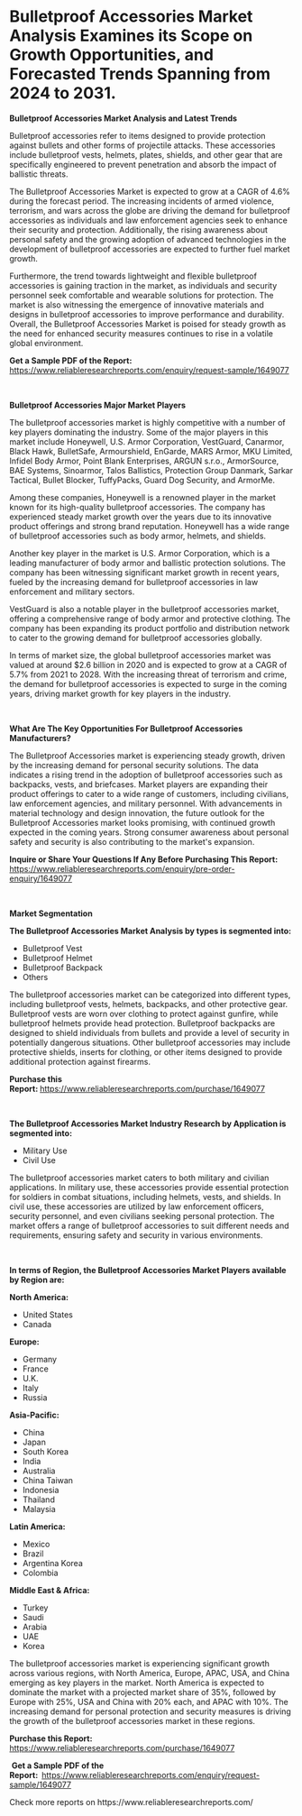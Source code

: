 <p><h1>Bulletproof Accessories Market Analysis Examines its Scope on Growth Opportunities, and Forecasted Trends Spanning from 2024 to 2031.</h1></p><p><strong>Bulletproof Accessories Market Analysis and Latest Trends</strong></p>
<p><p>Bulletproof accessories refer to items designed to provide protection against bullets and other forms of projectile attacks. These accessories include bulletproof vests, helmets, plates, shields, and other gear that are specifically engineered to prevent penetration and absorb the impact of ballistic threats.</p><p>The Bulletproof Accessories Market is expected to grow at a CAGR of 4.6% during the forecast period. The increasing incidents of armed violence, terrorism, and wars across the globe are driving the demand for bulletproof accessories as individuals and law enforcement agencies seek to enhance their security and protection. Additionally, the rising awareness about personal safety and the growing adoption of advanced technologies in the development of bulletproof accessories are expected to further fuel market growth.</p><p>Furthermore, the trend towards lightweight and flexible bulletproof accessories is gaining traction in the market, as individuals and security personnel seek comfortable and wearable solutions for protection. The market is also witnessing the emergence of innovative materials and designs in bulletproof accessories to improve performance and durability. Overall, the Bulletproof Accessories Market is poised for steady growth as the need for enhanced security measures continues to rise in a volatile global environment.</p></p>
<p><strong>Get a Sample PDF of the Report:&nbsp;</strong> <a href="https://www.reliableresearchreports.com/enquiry/request-sample/1649077">https://www.reliableresearchreports.com/enquiry/request-sample/1649077</a></p>
<p>&nbsp;</p>
<p><strong>Bulletproof Accessories Major Market Players</strong></p>
<p><p>The bulletproof accessories market is highly competitive with a number of key players dominating the industry. Some of the major players in this market include Honeywell, U.S. Armor Corporation, VestGuard, Canarmor, Black Hawk, BulletSafe, Armourshield, EnGarde, MARS Armor, MKU Limited, Infidel Body Armor, Point Blank Enterprises, ARGUN s.r.o., ArmorSource, BAE Systems, Sinoarmor, Talos Ballistics, Protection Group Danmark, Sarkar Tactical, Bullet Blocker, TuffyPacks, Guard Dog Security, and ArmorMe.</p><p>Among these companies, Honeywell is a renowned player in the market known for its high-quality bulletproof accessories. The company has experienced steady market growth over the years due to its innovative product offerings and strong brand reputation. Honeywell has a wide range of bulletproof accessories such as body armor, helmets, and shields.</p><p>Another key player in the market is U.S. Armor Corporation, which is a leading manufacturer of body armor and ballistic protection solutions. The company has been witnessing significant market growth in recent years, fueled by the increasing demand for bulletproof accessories in law enforcement and military sectors.</p><p>VestGuard is also a notable player in the bulletproof accessories market, offering a comprehensive range of body armor and protective clothing. The company has been expanding its product portfolio and distribution network to cater to the growing demand for bulletproof accessories globally.</p><p>In terms of market size, the global bulletproof accessories market was valued at around $2.6 billion in 2020 and is expected to grow at a CAGR of 5.7% from 2021 to 2028. With the increasing threat of terrorism and crime, the demand for bulletproof accessories is expected to surge in the coming years, driving market growth for key players in the industry.</p></p>
<p>&nbsp;</p>
<p><strong>What Are The Key Opportunities For Bulletproof Accessories Manufacturers?</strong></p>
<p><p>The Bulletproof Accessories market is experiencing steady growth, driven by the increasing demand for personal security solutions. The data indicates a rising trend in the adoption of bulletproof accessories such as backpacks, vests, and briefcases. Market players are expanding their product offerings to cater to a wide range of customers, including civilians, law enforcement agencies, and military personnel. With advancements in material technology and design innovation, the future outlook for the Bulletproof Accessories market looks promising, with continued growth expected in the coming years. Strong consumer awareness about personal safety and security is also contributing to the market's expansion.</p></p>
<p><strong>Inquire or Share Your Questions If Any Before Purchasing This Report:</strong> <a href="https://www.reliableresearchreports.com/enquiry/pre-order-enquiry/1649077">https://www.reliableresearchreports.com/enquiry/pre-order-enquiry/1649077</a></p>
<p>&nbsp;</p>
<p><strong>Market Segmentation</strong></p>
<p><strong>The Bulletproof Accessories Market Analysis by types is segmented into:</strong></p>
<p><ul><li>Bulletproof Vest</li><li>Bulletproof Helmet</li><li>Bulletproof Backpack</li><li>Others</li></ul></p>
<p><p>The bulletproof accessories market can be categorized into different types, including bulletproof vests, helmets, backpacks, and other protective gear. Bulletproof vests are worn over clothing to protect against gunfire, while bulletproof helmets provide head protection. Bulletproof backpacks are designed to shield individuals from bullets and provide a level of security in potentially dangerous situations. Other bulletproof accessories may include protective shields, inserts for clothing, or other items designed to provide additional protection against firearms.</p></p>
<p><strong>Purchase this Report:&nbsp;</strong><a href="https://www.reliableresearchreports.com/purchase/1649077">https://www.reliableresearchreports.com/purchase/1649077</a></p>
<p>&nbsp;</p>
<p><strong>The Bulletproof Accessories Market Industry Research by Application is segmented into:</strong></p>
<p><ul><li>Military Use</li><li>Civil Use</li></ul></p>
<p><p>The bulletproof accessories market caters to both military and civilian applications. In military use, these accessories provide essential protection for soldiers in combat situations, including helmets, vests, and shields. In civil use, these accessories are utilized by law enforcement officers, security personnel, and even civilians seeking personal protection. The market offers a range of bulletproof accessories to suit different needs and requirements, ensuring safety and security in various environments.</p></p>
<p>&nbsp;</p>
<p><strong>In terms of Region, the Bulletproof Accessories Market Players available by Region are:</strong></p>
<p>
    <p> <strong> North America: </strong>
        <ul>
            <li>United States</li>
            <li>Canada</li>
        </ul>
        </p> 
    <p> <strong> Europe: </strong>
        <ul>
            <li>Germany</li>
            <li>France</li>
            <li>U.K.</li>
            <li>Italy</li>
            <li>Russia</li>
        </ul>
        </p> 
    <p> <strong> Asia-Pacific: </strong>
        <ul>
            <li>China</li>
            <li>Japan</li>
            <li>South Korea</li>
            <li>India</li>
            <li>Australia</li>
            <li>China Taiwan</li>
            <li>Indonesia</li>
            <li>Thailand</li>
            <li>Malaysia</li>
        </ul>
        </p> 
    <p> <strong> Latin America: </strong>
        <ul>
            <li>Mexico</li>
            <li>Brazil</li>
            <li>Argentina Korea</li>
            <li>Colombia</li>
        </ul>
        </p> 
    <p> <strong> Middle East & Africa: </strong>
        <ul>
            <li>Turkey</li>
            <li>Saudi</li>
            <li>Arabia</li>
            <li>UAE</li>
            <li>Korea</li>
        </ul>
    </p>
    </p>
<p><p>The bulletproof accessories market is experiencing significant growth across various regions, with North America, Europe, APAC, USA, and China emerging as key players in the market. North America is expected to dominate the market with a projected market share of 35%, followed by Europe with 25%, USA and China with 20% each, and APAC with 10%. The increasing demand for personal protection and security measures is driving the growth of the bulletproof accessories market in these regions.</p></p>
<p><strong>Purchase this Report: </strong><a href="https://www.reliableresearchreports.com/purchase/1649077">https://www.reliableresearchreports.com/purchase/1649077</a></p>
<p>&nbsp;<strong>Get a Sample PDF of the Report:&nbsp;&nbsp;</strong><a href="https://www.reliableresearchreports.com/enquiry/request-sample/1649077">https://www.reliableresearchreports.com/enquiry/request-sample/1649077</a></p>
<p><strong></strong></p>
<p>Check more reports on https://www.reliableresearchreports.com/</p>